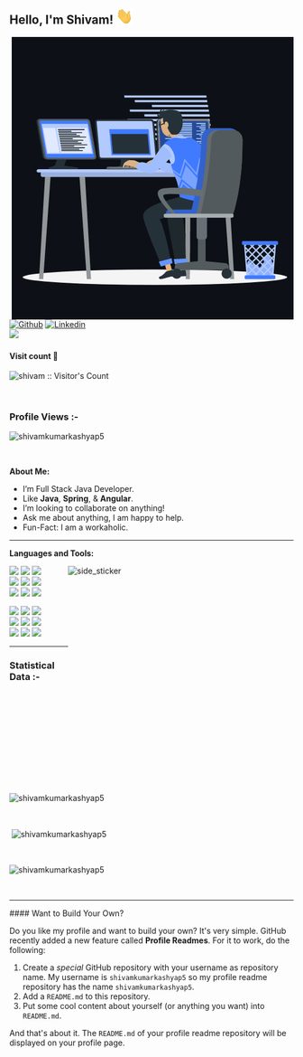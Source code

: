 
<!-- Your title 👋-->
## Hello, I'm Shivam! <img src="https://github.com/shivamkumarkashyap5/GIFs/blob/master/Hi.gif" width="30px">
<p><img align="right" src="https://github.com/shivamkumarkashyap5/GIFs/blob/master/sd.gif" alt="shivam" /></p>
<!-- Your badges
You can use the website to generate badges: https://shields.io/
-->

[![Github](https://img.shields.io/badge/-Github-000?style=flat&logo=Github&logoColor=white)](https://github.com/shivamkumarkashyap5)
[![Linkedin](https://img.shields.io/badge/-LinkedIn-blue?style=flat&logo=Linkedin&logoColor=white)](https://www.linkedin.com/in/shivamkumarkashyap/)
<br/>
<img src="https://media.giphy.com/media/gH3LO09IOiZIqePwv9/giphy.gif" width="100" /> 
&nbsp;

<h4 align="left">Visit count 👀</h4>
<p align="left"><img src="https://profile-counter.glitch.me/{shivamkumarkashyap5}/count.svg" alt="shivam :: Visitor's Count" /></p>

<br/>
<p align="right"> <h3>Profile Views :-</h3> <img src="https://komarev.com/ghpvc/?username=shivamkumarkashyap5&label=Profile%20views&color=0e75b6&style=flat"
    alt="shivamkumarkashyap5" /> 
  </p>

<br>

<!-- Talking about you -->
**About Me:**

- I’m Full Stack Java Developer.
- Like __Java__, __Spring__, & __Angular__.
- I’m looking to collaborate on anything!
- Ask me about anything, I am happy to help.
- Fun-Fact: I am a workaholic.


---

**Languages and Tools:**

<p><img align="right" width=400px height=400px alt="side_sticker" src="https://media.giphy.com/media/TEnXkcsHrP4YedChhA/giphy.gif" />
  
  <code><img width="15%" src="https://www.vectorlogo.zone/logos/java/java-ar21.svg"></code>
  <code><img width="15%" src="https://www.vectorlogo.zone/logos/typescriptlang/typescriptlang-ar21.svg"></code>
  <code><img width="15%" src="https://www.vectorlogo.zone/logos/python/python-ar21.svg"></code>
  <br />
  <code><img width="15%" src="https://www.vectorlogo.zone/logos/angular/angular-ar21.svg"></code>
  <code><img width="15%" src="https://www.vectorlogo.zone/logos/hibernate/hibernate-ar21.svg"></code>
  <code><img width="15%" src="https://www.vectorlogo.zone/logos/getbootstrap/getbootstrap-ar21.svg"></code>
  <br />
  <code><img width="15%" src="https://www.vectorlogo.zone/logos/nodejs/nodejs-ar21.svg"></code>
  <code><img width="15%" src="https://www.vectorlogo.zone/logos/springio/springio-ar21.svg"></code>
  <code><img width="15%" src="https://www.vectorlogo.zone/logos/javascript/javascript-ar21.svg"></code>
  <br />

  <code><img width="15%" src="https://www.vectorlogo.zone/logos/mysql/mysql-ar21.svg"></code>
  <code><img width="15%" src="https://www.vectorlogo.zone/logos/postgresql/postgresql-ar21.svg"></code>
  <code><img width="15%" src="https://www.vectorlogo.zone/logos/atlassian_jira/atlassian_jira-ar21.svg"></code>
   <br />
  <code><img width="15%" src="https://www.vectorlogo.zone/logos/getpostman/getpostman-ar21.svg"></code>
  <code><img width="15%" src="https://www.vectorlogo.zone/logos/oracle/oracle-ar21.svg"></code>
  <code><img width="15%" src="https://www.vectorlogo.zone/logos/eclipse/eclipse-ar21.svg"></code>
  <br />
  <code><img width="15%" src="https://www.vectorlogo.zone/logos/visualstudio_code/visualstudio_code-ar21.svg"></code>
  <code><img width="15%" src="https://www.vectorlogo.zone/logos/firebase/firebase-ar21.svg"></code>
  <code><img width="15%" src="https://www.vectorlogo.zone/logos/dotnet/dotnet-ar21.svg"></code>
  <br />
  
</p>

---
<h3>Statistical Data :-</h3>
<p><img align="center"
    src="https://github-readme-stats.vercel.app/api/top-langs?username=shivamkumarkashyap5&show_icons=true&locale=en&layout=compact"
    alt="shivamkumarkashyap5" /></p>

<br>

<p>&nbsp;<img align="center" src="https://github-readme-stats.vercel.app/api?username=shivamkumarkashyap5&show_icons=true&locale=en"
    alt="shivamkumarkashyap5" /></p>

<br>

<p><img align="center" src="https://github-readme-streak-stats.herokuapp.com/?user=shivamkumarkashyap5&" alt="shivamkumarkashyap5" /></p>

<br>

<hr>
#### Want to Build Your Own?

Do you like my profile and want to build your own? It's very simple. GitHub recently added a new feature called **Profile Readmes**. For it to work, do the following:

1. Create a *special* GitHub repository with your username as repository name. My username is `shivamkumarkashyap5` so my profile readme repository has the name `shivamkumarkashyap5`.
1. Add a `README.md` to this repository.
1. Put some cool content about yourself (or anything you want) into `README.md`.

And that's about it. The `README.md` of your profile readme repository will be displayed on your profile page. 
